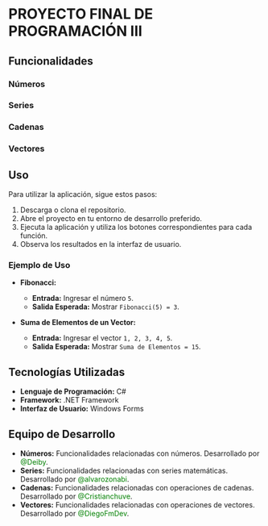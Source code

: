 # PROYECTO FINAL DE PROGRAMACIÓN III

## Funcionalidades

### Números

### Series
 
### Cadenas

### Vectores


## Uso

Para utilizar la aplicación, sigue estos pasos:

1. Descarga o clona el repositorio.
2. Abre el proyecto en tu entorno de desarrollo preferido.
3. Ejecuta la aplicación y utiliza los botones correspondientes para cada función.
4. Observa los resultados en la interfaz de usuario.

### Ejemplo de Uso

- **Fibonacci:**
  - **Entrada:** Ingresar el número `5`.
  - **Salida Esperada:** Mostrar `Fibonacci(5) = 3`.

- **Suma de Elementos de un Vector:**
  - **Entrada:** Ingresar el vector `1, 2, 3, 4, 5`.
  - **Salida Esperada:** Mostrar `Suma de Elementos = 15`.

## Tecnologías Utilizadas

- **Lenguaje de Programación:** C#
- **Framework:** .NET Framework
- **Interfaz de Usuario:** Windows Forms

## Equipo de Desarrollo

- **Números:** Funcionalidades relacionadas con números. Desarrollado por <span style="color: green;">@Deiby</span>.
- **Series:** Funcionalidades relacionadas con series matemáticas. Desarrollado por <span style="color: green;">@alvarozonabi</span>.
- **Cadenas:** Funcionalidades relacionadas con operaciones de cadenas. Desarrollado por <span style="color: green;">@Cristianchuve</span>.
- **Vectores:** Funcionalidades relacionadas con operaciones de vectores. Desarrollado por <span style="color: green;">@DiegoFmDev</span>.
 
